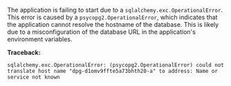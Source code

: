 The application is failing to start due to a `sqlalchemy.exc.OperationalError`. This error is caused by a `psycopg2.OperationalError`, which indicates that the application cannot resolve the hostname of the database. This is likely due to a misconfiguration of the database URL in the application's environment variables.

**Traceback:**

```
sqlalchemy.exc.OperationalError: (psycopg2.OperationalError) could not translate host name "dpg-d1omv9ffte5a73bhth20-a" to address: Name or service not known
```
